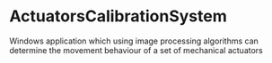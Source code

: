 # ActuatorsCalibrationSystem
 Windows application which using image processing algorithms can determine the movement behaviour of a set of mechanical actuators

